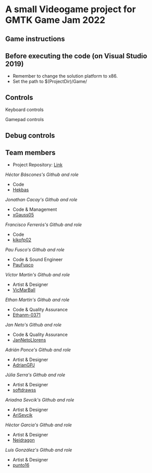 # A small Videogame project for GMTK Game Jam 2022


## Game instructions

## Before executing the code (on Visual Studio 2019)
- Remember to change the solution platform to x86.
- Set the path to $(ProjectDir)/Game/

## Controls
Keyboard controls


Gamepad controls


## Debug controls


## Team members
+ Project Repository: [Link](https://github.com/SavePointStudios/GMTKGameJam2022)

_Héctor Báscones's Github and role_
+ Code
+ [Hekbas](https://github.com/Hekbas)

_Jonathan Cacay's Github and role_
+ Code & Management
+ [xGauss05](https://github.com/xGauss05)

_Francisco Ferrerós's Github and role_
+ Code
+ [kikofp02](https://github.com/kikofp02)

_Pau Fusco's Github and role_
+ Code & Sound Engineer
+ [PauFusco](https://github.com/PauFusco)

_Víctor Martin's Github and role_
+ Artist & Designer
+ [VicMarBall](https://github.com/VicMarBall)

_Ethan Martin's Github and role_
+ Code & Quality Assurance
+ [Ethanm-0371](https://github.com/Ethanm-0371)

_Jan Neto's Github and role_
+ Code & Quality Assurance
+ [JanNetoLlorens](https://github.com/JanNetoLlorens)

_Adrián Ponce's Github and role_
+  Artist & Designer
+ [AdrianGPJ](https://github.com/AdrianGPJ)

_Júlia Serra's Github and role_
+ Artist & Designer
+ [softdrawss](https://github.com/softdrawss)

_Ariadna Sevcik's Github and role_
+ Artist & Designer
+ [AriSevcik](https://github.com/AriSevcik)

_Hèctor Garcia's Github and role_
+ Artist & Designer 
+ [Neidragon](https://github.com/Neidragon)

_Luis González's Github and role_
+ Artist & Designer 
+ [punto16](https://github.com/punto16)
